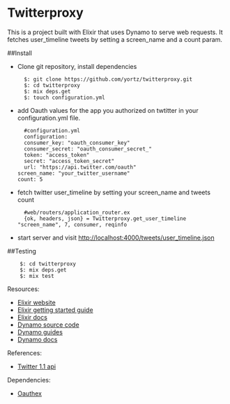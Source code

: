 # Twitterproxy

This is a project built with Elixir that uses Dynamo to serve web requests.
It fetches user_timeline tweets by setting a screen_name and a count
param.

##Install

* Clone git repository, install dependencies 

		$: git clone https://github.com/yortz/twitterproxy.git
		$: cd twitterproxy
		$: mix deps.get
		$: touch configuration.yml
	
* add Oauth values for the app you authorized on twtitter in your configuration.yml file.

		#configuration.yml
		configuration:
	  	consumer_key: "oauth_consumer_key"
	  	consumer_secret: "oauth_consumer_secret_"
	  	token: "access_token"
	  	secret: "access_token_secret"
	  	url: "https://api.twitter.com/oauth"
      screen_name: "your_twitter_username"
      count: 5

* fetch twitter user_timeline by setting your screen_name and tweets count

		#web/routers/application_router.ex
		{ok, headers, json} = Twitterproxy.get_user_timeline "screen_name", 7, consumer, reqinfo

* start server and visit
[http://localhost:4000/tweets/user_timeline.json](http://localhost:4000/tweets/user_timeline.json)

##Testing

		$: cd twitterproxy
		$: mix deps.get
		$: mix test

Resources:

* [Elixir website](http://elixir-lang.org/)
* [Elixir getting started guide](http://elixir-lang.org/getting_started/1.html)
* [Elixir docs](http://elixir-lang.org/docs)
* [Dynamo source code](https://github.com/elixir-lang/dynamo)
* [Dynamo guides](https://github.com/elixir-lang/dynamo#learn-more)
* [Dynamo docs](http://elixir-lang.org/docs/dynamo)

References:

* [Twitter 1.1 api](https://dev.twitter.com/docs/api/1.1/overview)

Dependencies:

* [Oauthex](https://github.com/marcelog/oauthex)

